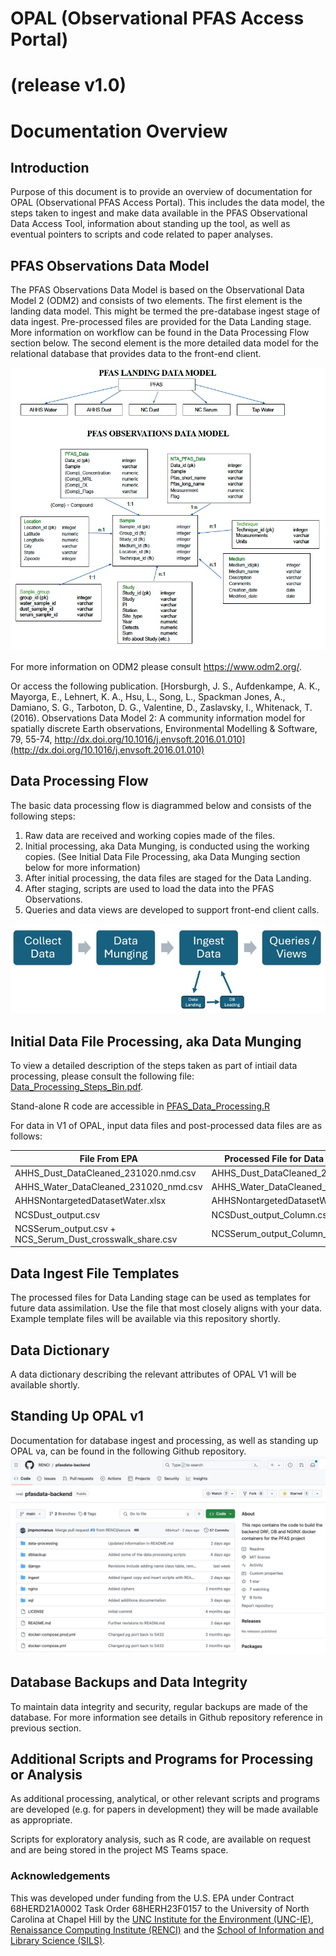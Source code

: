 # OPAL (Observational PFAS Access Portal)
# (release v1.0)
# Documentation Overview 

## Introduction
Purpose of this document is to provide an overview of documentation for OPAL (Observational PFAS Access Portal). This includes the data model, the steps taken to ingest and make data available in the PFAS Observational Data Access Tool, information about standing up the tool, as well as eventual pointers to scripts and code related to paper analyses.

## PFAS Observations Data Model
The PFAS Observations Data Model is based on the Observational Data Model 2 (ODM2) and consists of two elements.  The first element is the landing data model.  This might be termed the pre-database ingest stage of data ingest.  Pre-processed files are provided for the Data Landing stage. More information on workflow can be found in the Data Processing Flow section below. The second element is the more detailed data model for the relational database that provides data to the front-end client.

[![PFAS Observations Data Model](images/pfasobsdatamodelv4.jpg)](miscfiles/PfasObservationDataModelV4.pdf)

For more information on ODM2 please consult https://www.odm2.org/.

Or access the following publication.
[Horsburgh, J. S., Aufdenkampe, A. K., Mayorga, E., Lehnert, K. A., Hsu, L., Song, L., Spackman Jones, A., Damiano, S. G., Tarboton, D. G., Valentine, D., Zaslavsky, I., Whitenack, T. (2016). Observations Data Model 2: A community information model for spatially discrete Earth observations, Environmental Modelling & Software, 79, 55-74, http://dx.doi.org/10.1016/j.envsoft.2016.01.010](http://dx.doi.org/10.1016/j.envsoft.2016.01.010)

## Data Processing Flow
The basic data processing flow is diagrammed below and consists of the following steps:
1.	Raw data are received and working copies made of the files.
2.	Initial processing, aka Data Munging, is conducted using the working copies. (See Initial Data File Processing, aka Data Munging section below for more information)
3.	After initial processing, the data files are staged for the Data Landing.
4.	After staging, scripts are used to load the data into the PFAS Observations.
5.	Queries and data views are developed to support front-end client calls.

![Data Processing Work Flow](images/dataprocessingworkflow.jpg)

## Initial Data File Processing, aka Data Munging
To view a detailed description of the steps taken as part of intiail data processing, please consult the following file: [Data_Processing_Steps_Bin.pdf](docs/miscfiles/Data_processing_Steps_Bin.pdf).

Stand-alone R code are accessible in [PFAS_Data_Processing.R](scriptfiles/PFAS_Data_Processing.R)

For data in V1 of OPAL, input data files and post-processed data files are as follows:

| File From EPA                        |  Processed File for Data Landing (Initial Ingest) |
| ------------------------------------ | ------------------------------------------------- |
| AHHS_Dust_DataCleaned_231020.nmd.csv | AHHS_Dust_DataCleaned_231020_nmd_Column.csv       |
| AHHS_Water_DataCleaned_231020_nmd.csv | AHHS_Water_DataCleaned_231020_nmd_Column.csv     |
| AHHSNontargetedDatasetWater.xlsx | AHHSNontargetedDatasetWater_Column.csv                |
| NCSDust_output.csv | NCSDust_output_Column.csv                                           |
| NCSSerum_output.csv + NCS_Serum_Dust_crosswalk_share.csv | 	NCSSerum_output_Column_Corrected_SampleID.csv |


## Data Ingest File Templates
The processed files for Data Landing stage can be used as templates for future data assimilation. Use the file that most closely aligns with your data. Example template files will be available via this repository shortly.

## Data Dictionary
A data dictionary describing the relevant attributes of OPAL V1 will be available shortly.

## Standing Up OPAL v1
Documentation for database ingest and processing, as well as standing up OPAL va, can be found in the following Github repository. 
[![OPAL Backend Repo](images/opalbackendrepo.jpg)](https://github.com/RENCI/pfasdata-backend)

## Database Backups and Data Integrity
To maintain data integrity and security, regular backups are made of the database. For more information see details in Github repository reference in previous section.

## Additional Scripts and Programs for Processing or Analysis

As additional processing, analytical, or other relevant scripts and programs are developed (e.g. for papers in development) they will be made available as appropriate.

Scripts for exploratory analysis, such as R code, are available on request and are being stored in the project MS Teams space.

### Acknowledgements
This was developed under funding from the U.S. EPA under Contract 68HERD21A0002 Task Order 68HERH23F0157 to the University of North Carolina at Chapel Hill by the [UNC Institute for the Environment (UNC-IE)](https://ie.unc.edu/), [Renaissance Computing Institute (RENCI)](https://renci.org/) and the [School of Information and Library Science (SILS)](https://sils.unc.edu/).

